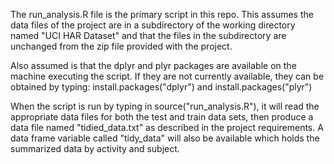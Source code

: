 
The run_analysis.R file is the primary script in this repo. This assumes the data files of the project are in a subdirectory of the working directory named "UCI HAR Dataset" and that the files in the subdirectory are unchanged from the zip file provided with the project.

Also assumed is that the dplyr and plyr packages are available on the machine executing the script. If they are not currently available, they can be obtained by typing: install.packages("dplyr") and install.packages("plyr")

When the script is run by typing in source("run_analysis.R"), it will read the appropriate data files for both the test and train data sets, then produce a data file named "tidied_data.txt" as described in the project requirements. A data frame variable called "tidy_data" will also be available which holds the summarized data by activity and subject.